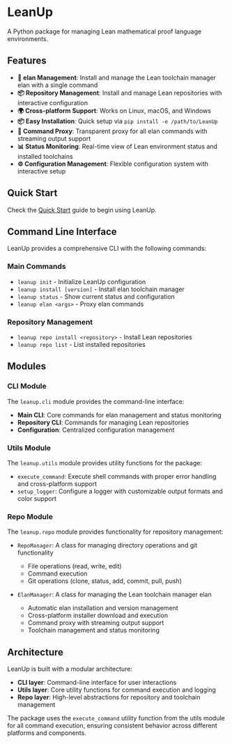 # LeanUp

A Python package for managing Lean mathematical proof language environments.

## Features

- **🔧 elan Management**: Install and manage the Lean toolchain manager elan with a single command
- **📦 Repository Management**: Install and manage Lean repositories with interactive configuration
- **🌍 Cross-platform Support**: Works on Linux, macOS, and Windows
- **📦 Easy Installation**: Quick setup via `pip install -e /path/to/LeanUp`
- **🔄 Command Proxy**: Transparent proxy for all elan commands with streaming output support
- **📊 Status Monitoring**: Real-time view of Lean environment status and installed toolchains
- **⚙️ Configuration Management**: Flexible configuration system with interactive setup

## Quick Start

Check the [Quick Start](getting-started/quickstart.md) guide to begin using LeanUp.

## Command Line Interface

LeanUp provides a comprehensive CLI with the following commands:

### Main Commands

- `leanup init` - Initialize LeanUp configuration
- `leanup install [version]` - Install elan toolchain manager
- `leanup status` - Show current status and configuration
- `leanup elan <args>` - Proxy elan commands

### Repository Management

- `leanup repo install <repository>` - Install Lean repositories
- `leanup repo list` - List installed repositories

## Modules

### CLI Module

The `leanup.cli` module provides the command-line interface:

- **Main CLI**: Core commands for elan management and status monitoring
- **Repository CLI**: Commands for managing Lean repositories
- **Configuration**: Centralized configuration management

### Utils Module

The `leanup.utils` module provides utility functions for the package:

- `execute_command`: Execute shell commands with proper error handling and cross-platform support
- `setup_logger`: Configure a logger with customizable output formats and color support

### Repo Module

The `leanup.repo` module provides functionality for repository management:

- `RepoManager`: A class for managing directory operations and git functionality
  - File operations (read, write, edit)
  - Command execution
  - Git operations (clone, status, add, commit, pull, push)

- `ElanManager`: A class for managing the Lean toolchain manager elan
  - Automatic elan installation and version management
  - Cross-platform installer download and execution
  - Command proxy with streaming output support
  - Toolchain management and status monitoring

## Architecture

LeanUp is built with a modular architecture:

- **CLI layer**: Command-line interface for user interactions
- **Utils layer**: Core utility functions for command execution and logging
- **Repo layer**: High-level abstractions for repository and toolchain management

The package uses the `execute_command` utility function from the utils module for all command execution, ensuring consistent behavior across different platforms and components.